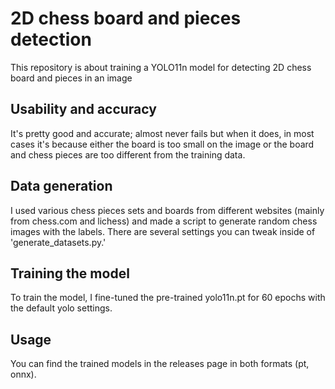 # 2D chess board and pieces detection

This repository is about training a YOLO11n model for detecting 2D chess board and pieces in an image

## Usability and accuracy
It's pretty good and accurate; almost never fails but when it does, in most cases it's because either the board is too small on the image or the board and chess pieces are too different from the training data.

## Data generation
I used various chess pieces sets and boards from different websites (mainly from chess.com and lichess) and made a script to generate random chess images with the labels. There are several settings you can tweak inside of 'generate_datasets.py.'

## Training the model
To train the model, I fine-tuned the pre-trained yolo11n.pt for 60 epochs with the default yolo settings.

## Usage
You can find the trained models in the releases page in both formats (pt, onnx).
